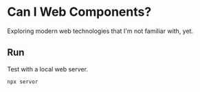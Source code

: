 # Can I Web Components?

Exploring modern web technologies that I'm not familiar with, yet.

## Run

Test with a local web server.

    npx servor
